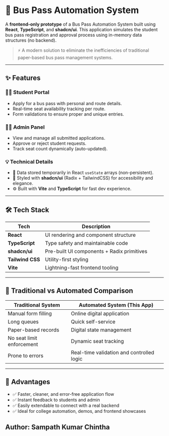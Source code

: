 # 🚌 Bus Pass Automation System

A **frontend-only prototype** of a Bus Pass Automation System built using **React**, **TypeScript**, and **shadcn/ui**. This application simulates the student bus pass registration and approval process using in-memory data structures (no backend).

> ⚡ A modern solution to eliminate the inefficiencies of traditional paper-based bus pass management systems.

---

## ✨ Features

### 👩‍🎓 Student Portal
- Apply for a bus pass with personal and route details.
- Real-time seat availability tracking per route.
- Form validations to ensure proper and unique entries.

### 🧑‍💼 Admin Panel
- View and manage all submitted applications.
- Approve or reject student requests.
- Track seat count dynamically (auto-updated).

### 💡 Technical Details
- 🧠 Data stored temporarily in React `useState` arrays (non-persistent).
- 🎨 Styled with **shadcn/ui** (Radix + TailwindCSS) for accessibility and elegance.
- ⚙️ Built with **Vite** and **TypeScript** for fast dev experience.

---

## 🛠️ Tech Stack

| Tech | Description |
|------|-------------|
| **React** | UI rendering and component structure |
| **TypeScript** | Type safety and maintainable code |
| **shadcn/ui** | Pre-built UI components + Radix primitives |
| **Tailwind CSS** | Utility-first styling |
| **Vite** | Lightning-fast frontend tooling |

---

## 🔄 Traditional vs Automated Comparison

| Traditional System | Automated System (This App) |
|--------------------|-----------------------------|
| Manual form filling | Online digital application |
| Long queues | Quick self-service |
| Paper-based records | Digital state management |
| No seat limit enforcement | Dynamic seat tracking |
| Prone to errors | Real-time validation and controlled logic |

---

## 🚀 Advantages

- ✅ Faster, cleaner, and error-free application flow
- ✅ Instant feedback to students and admin
- ✅ Easily extendable to connect with a real backend
- ✅ Ideal for college automation, demos, and frontend showcases

## Author: Sampath Kumar Chintha
